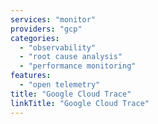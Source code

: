```yaml
---
services: "monitor"
providers: "gcp"
categories:
  - "observability"
  - "root cause analysis"
  - "performance monitoring"
features:
  - "open telemetry"
title: "Google Cloud Trace"
linkTitle: "Google Cloud Trace"
---
```

